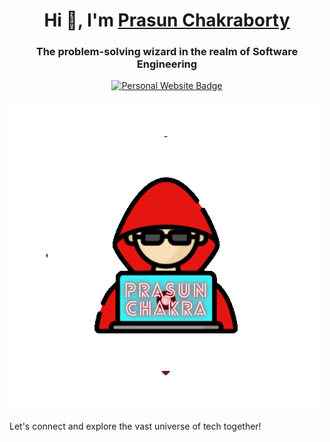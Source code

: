 <h1 align="center">Hi 👋, I'm <a href="http://prasunchakra.com/" target="blank">Prasun Chakraborty</a></h1>
<h3 align="center">The problem-solving wizard in the realm of Software Engineering</h3>

<p align="center">
    <a href="https://prasunchakra.com" target="_blank">
        <img src="https://img.shields.io/badge/Website-Prasun's%20Portal-blue?style=for-the-badge&logo=world&logoColor=white" alt="Personal Website Badge"/>
    </a>
</p>

<p><img align="center" src="public/images/logo.gif" alt="prasunchakra" /></p>

Let's connect and explore the vast universe of tech together! 
